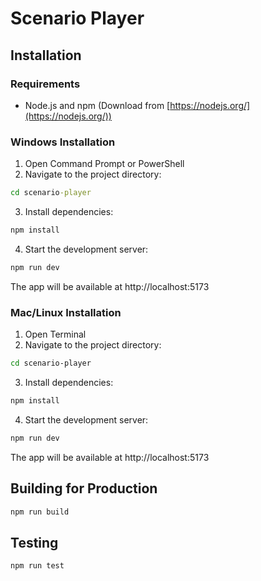 
# Scenario Player

## Installation

### Requirements
- Node.js and npm (Download from [https://nodejs.org/](https://nodejs.org/))

### Windows Installation
1. Open Command Prompt or PowerShell
2. Navigate to the project directory:
```cmd
cd scenario-player
```
3. Install dependencies:
```cmd
npm install
```
4. Start the development server:
```cmd
npm run dev
```
The app will be available at http://localhost:5173

### Mac/Linux Installation
1. Open Terminal
2. Navigate to the project directory:
```bash
cd scenario-player
```
3. Install dependencies:
```bash
npm install
```
4. Start the development server:
```bash
npm run dev
```
The app will be available at http://localhost:5173

## Building for Production
```bash
npm run build
```

## Testing
```bash
npm run test
```
